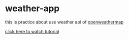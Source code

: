 # weather-app
this is practice about use weather api of [openweathermap](https://openweathermap.org/)

[click here to watch tutorial](https://www.youtube.com/watch?v=6oN-y2BZnHg)
